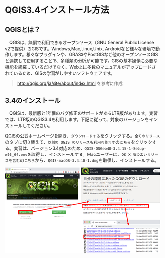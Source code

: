 # QGIS3.4インストール方法

## QGISとは？
　QGISは、無償で利用できるオープンソース（GNU General Public License v2で提供）のGISです。Windows,Mac,Linux,Unix, Androidなど様々な環境で動作します。様々なプラグインや、GRASSやPostGISなど他のオープンソースGISと連携して使用することで、多種類の分析が可能です。GISの基本操作に必要な機能を網羅しているだけでなく、Web上に多数のマニュアルがアップロードされているため、GISの学習がしやすいソフトウェアです。  

> http://qgis.org/ja/site/about/index.html を参考に作成

## 3.4のインストール
　QGISは、最新版と1年間のバグ修正のサポートがあるLTR版があります。実習では、LTR版のQGIS3.4を利用します。下記に従って、対象のバージョンをインストールしてください。

[QGIS](https://qgis.org/ja/site/index.html)の公式ホームページを開き、`ダウンロードする`をクリックする。`全てのリリース`のタブに切り替えて、`以前の QGIS のリリースも利用可能です`の`こちら`をクリックする。実習は、バージョン3.4対応のため、`QGIS-OSGeo4W-3.4.15-1-Setup-x86_64.exe`を取得し、インストールする。Macユーザーは、`OS X 版の古いリリースを含む`の`こちら`から、`QGIS-macOS-3.4.10-1.dmg`を取得し、インストールする。

![インストール](./install/install.png)
